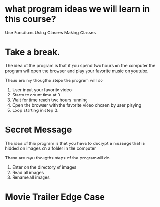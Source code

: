 # what program ideas we will learn in this course?

Use Functions 
Using Classes 
Making Classes

# Take a break.

The idea of the program is that if you spend two hours on the computer the program will 
open the browser and play your favorite music on youtube.

These are my thougths steps the program will do

1. User input your favorite video
2. Starts to count time at 0
3. Wait for time reach two hours running
4. Open the browser with the favorite video chosen by user playing
5. Loop starting in step 2.

# Secret Message

The idea of this program is that you have to decrypt a message that is hidded on images on a folder in the computer

These are myu thougths steps of the programwill do

1. Enter on the directory of images
2. Read all images
3. Rename all images



# Movie Trailer Edge Case

